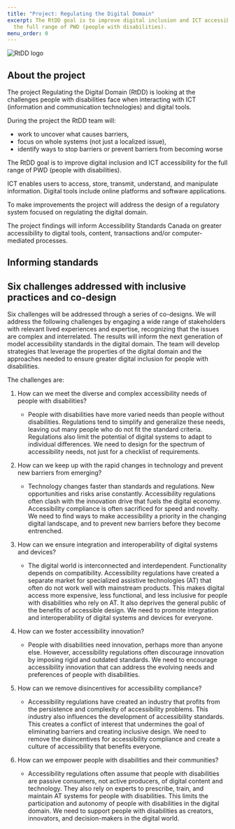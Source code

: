 ```yaml
---
title: "Project: Regulating the Digital Domain"
excerpt: The RtDD goal is to improve digital inclusion and ICT accessibility for
  the full range of PWD (people with disabilities).
menu_order: 0
---
```

![RtDD logo](/uploads/rtdd-logo-small.png)

## A﻿bout the project

The project Regulating the Digital Domain (RtDD) is looking at the challenges people with disabilities face when interacting with ICT (information and communication technologies) and digital tools. 

During the project the RtDD team will:

* work to uncover what causes barriers, 
* focus on whole systems (not just a localized issue), 
* identify ways to stop barriers or prevent barriers from becoming worse 

The RtDD goal is to improve digital inclusion and ICT accessibility for the full range of PWD (people with disabilities). 

ICT enables users to access, store, transmit, understand, and manipulate information. Digital tools include online platforms and software applications.

To make improvements the project will address the design of a regulatory system focused on regulating the digital domain. 

The project findings will inform Accessibility Standards Canada on greater accessibility to digital tools, content, transactions and/or computer-mediated processes.

## I﻿nforming standards

## **Six challenges addressed with inclusive practices and co-design**

Six challenges will be addressed through a series of co-designs. We will address the following challenges by engaging a wide range of stakeholders with relevant lived experiences and expertise, recognizing that the issues are complex and interrelated. The results will inform the next generation of model accessibility standards in the digital domain. The team will develop strategies that leverage the properties of the digital domain and the approaches needed to ensure greater digital inclusion for people with disabilities.         

The challenges are:

1. How can we meet the diverse and complex accessibility needs of people with disabilities?

   * People with disabilities have more varied needs than people without disabilities. Regulations tend to simplify and generalize these needs, leaving out many people who do not fit the standard criteria. Regulations also limit the potential of digital systems to adapt to individual differences. We need to design for the spectrum of accessibility needs, not just for a checklist of requirements.
2. How can we keep up with the rapid changes in technology and prevent new barriers from emerging?

   * Technology changes faster than standards and regulations. New opportunities and risks arise constantly. Accessibility regulations often clash with the innovation drive that fuels the digital economy. Accessibility compliance is often sacrificed for speed and novelty. We need to find ways to make accessibility a priority in the changing digital landscape, and to prevent new barriers before they become entrenched.
3. How can we ensure integration and interoperability of digital systems and devices?

   * The digital world is interconnected and interdependent. Functionality depends on compatibility. Accessibility regulations have created a separate market for specialized assistive technologies (AT) that often do not work well with mainstream products. This makes digital access more expensive, less functional, and less inclusive for people with disabilities who rely on AT. It also deprives the general public of the benefits of accessible design. We need to promote integration and interoperability of digital systems and devices for everyone.
4. How can we foster accessibility innovation?

   * People with disabilities need innovation, perhaps more than anyone else. However, accessibility regulations often discourage innovation by imposing rigid and outdated standards. We need to encourage accessibility innovation that can address the evolving needs and preferences of people with disabilities.
5. How can we remove disincentives for accessibility compliance?

   * Accessibility regulations have created an industry that profits from the persistence and complexity of accessibility problems. This industry also influences the development of accessibility standards. This creates a conflict of interest that undermines the goal of eliminating barriers and creating inclusive design. We need to remove the disincentives for accessibility compliance and create a culture of accessibility that benefits everyone.
6. How can we empower people with disabilities and their communities?

   * Accessibility regulations often assume that people with disabilities are passive consumers, not active producers, of digital content and technology. They also rely on experts to prescribe, train, and maintain AT systems for people with disabilities. This limits the participation and autonomy of people with disabilities in the digital domain. We need to support people with disabilities as creators, innovators, and decision-makers in the digital world.